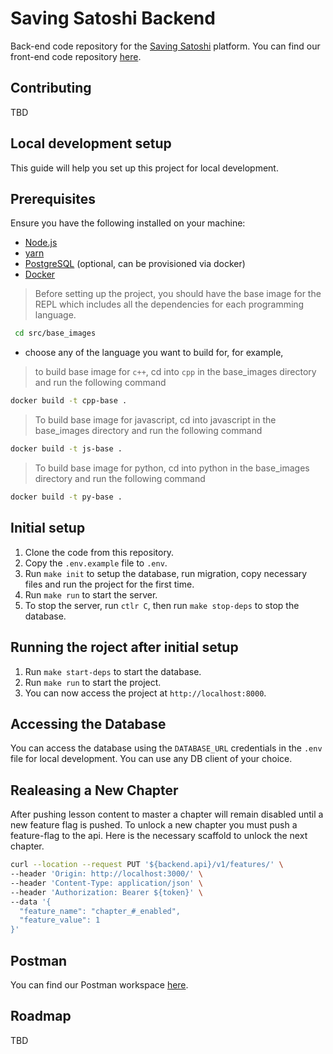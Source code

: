 # Saving Satoshi Backend

Back-end code repository for the [Saving Satoshi](https://savingsatoshi.com/) platform.
You can find our front-end code repository [here](https://github.com/saving-satoshi/saving-satoshi).

## Contributing

TBD

## Local development setup

This guide will help you set up this project for local development.

## Prerequisites

Ensure you have the following installed on your machine:

- [Node.js](https://nodejs.org)
- [yarn](https://yarnpkg.com/)
- [PostgreSQL](https://www.postgresql.org/) (optional, can be provisioned via docker)
- [Docker](https://docs.docker.com/engine/install/)

> Before setting up the project, you should have the base image for the REPL which includes all the dependencies for each programming language.

```bash
 cd src/base_images
 ```

- choose any of the language you want to build for, for example,

> to build base image for `c++`, cd into `cpp` in the base_images directory and run the following command

```bash
docker build -t cpp-base .
```

> To build base image for javascript, cd into javascript in the base_images directory and run the following command

```bash
docker build -t js-base .
```

> To build base image for python, cd into python in the base_images directory and run the following command

```bash
docker build -t py-base .
```

## Initial setup

1. Clone the code from this repository.
2. Copy the `.env.example` file to `.env`.
3. Run `make init` to setup the database, run migration, copy necessary files and run the project for the first time.
4. Run `make run` to start the server.
5. To stop the server, run `ctlr C`, then run `make stop-deps` to stop the database.

## Running the roject after initial setup

1. Run `make start-deps` to start the database.
2. Run `make run` to start the project.
3. You can now access the project at `http://localhost:8000`.

## Accessing the Database

You can access the database using the `DATABASE_URL` credentials in the `.env` file for local development. You can use any DB client of your choice.

## Realeasing a New Chapter

After pushing lesson content to master a chapter will remain disabled until a new feature flag is pushed. To unlock a new chapter you must push a feature-flag to the api.  Here is the necessary scaffold to unlock the next chapter.

```bash
curl --location --request PUT '${backend.api}/v1/features/' \
--header 'Origin: http://localhost:3000/' \
--header 'Content-Type: application/json' \
--header 'Authorization: Bearer ${token}' \
--data '{
  "feature_name": "chapter_#_enabled",
  "feature_value": 1
}'
```

## Postman

You can find our Postman workspace [here](https://www.postman.com/saving-satoshi/workspace/saving-satoshi/collection/1182590-df829bc3-2d1a-43dc-8048-8480dfd02f75?ctx=documentation).

## Roadmap

TBD
